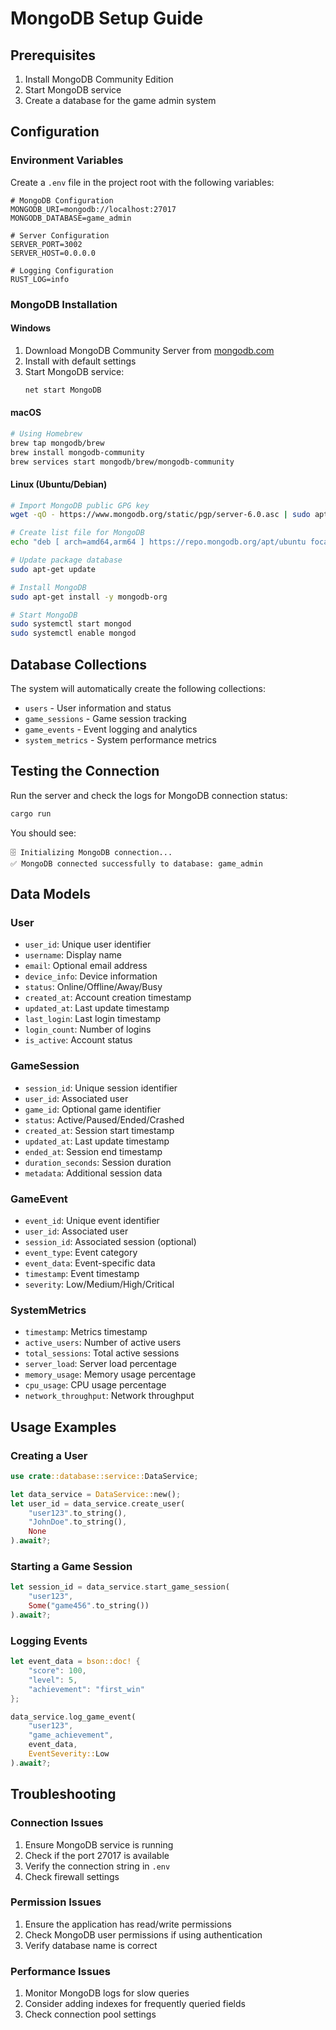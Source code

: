 # MongoDB Setup Guide

## Prerequisites

1. Install MongoDB Community Edition
2. Start MongoDB service
3. Create a database for the game admin system

## Configuration

### Environment Variables

Create a `.env` file in the project root with the following variables:

```env
# MongoDB Configuration
MONGODB_URI=mongodb://localhost:27017
MONGODB_DATABASE=game_admin

# Server Configuration
SERVER_PORT=3002
SERVER_HOST=0.0.0.0

# Logging Configuration
RUST_LOG=info
```

### MongoDB Installation

#### Windows
1. Download MongoDB Community Server from [mongodb.com](https://www.mongodb.com/try/download/community)
2. Install with default settings
3. Start MongoDB service:
   ```cmd
   net start MongoDB
   ```

#### macOS
```bash
# Using Homebrew
brew tap mongodb/brew
brew install mongodb-community
brew services start mongodb/brew/mongodb-community
```

#### Linux (Ubuntu/Debian)
```bash
# Import MongoDB public GPG key
wget -qO - https://www.mongodb.org/static/pgp/server-6.0.asc | sudo apt-key add -

# Create list file for MongoDB
echo "deb [ arch=amd64,arm64 ] https://repo.mongodb.org/apt/ubuntu focal/mongodb-org/6.0 multiverse" | sudo tee /etc/apt/sources.list.d/mongodb-org-6.0.list

# Update package database
sudo apt-get update

# Install MongoDB
sudo apt-get install -y mongodb-org

# Start MongoDB
sudo systemctl start mongod
sudo systemctl enable mongod
```

## Database Collections

The system will automatically create the following collections:

- `users` - User information and status
- `game_sessions` - Game session tracking
- `game_events` - Event logging and analytics
- `system_metrics` - System performance metrics

## Testing the Connection

Run the server and check the logs for MongoDB connection status:

```bash
cargo run
```

You should see:
```
🗄️ Initializing MongoDB connection...
✅ MongoDB connected successfully to database: game_admin
```

## Data Models

### User
- `user_id`: Unique user identifier
- `username`: Display name
- `email`: Optional email address
- `device_info`: Device information
- `status`: Online/Offline/Away/Busy
- `created_at`: Account creation timestamp
- `updated_at`: Last update timestamp
- `last_login`: Last login timestamp
- `login_count`: Number of logins
- `is_active`: Account status

### GameSession
- `session_id`: Unique session identifier
- `user_id`: Associated user
- `game_id`: Optional game identifier
- `status`: Active/Paused/Ended/Crashed
- `created_at`: Session start timestamp
- `updated_at`: Last update timestamp
- `ended_at`: Session end timestamp
- `duration_seconds`: Session duration
- `metadata`: Additional session data

### GameEvent
- `event_id`: Unique event identifier
- `user_id`: Associated user
- `session_id`: Associated session (optional)
- `event_type`: Event category
- `event_data`: Event-specific data
- `timestamp`: Event timestamp
- `severity`: Low/Medium/High/Critical

### SystemMetrics
- `timestamp`: Metrics timestamp
- `active_users`: Number of active users
- `total_sessions`: Total active sessions
- `server_load`: Server load percentage
- `memory_usage`: Memory usage percentage
- `cpu_usage`: CPU usage percentage
- `network_throughput`: Network throughput

## Usage Examples

### Creating a User
```rust
use crate::database::service::DataService;

let data_service = DataService::new();
let user_id = data_service.create_user(
    "user123".to_string(),
    "JohnDoe".to_string(),
    None
).await?;
```

### Starting a Game Session
```rust
let session_id = data_service.start_game_session(
    "user123",
    Some("game456".to_string())
).await?;
```

### Logging Events
```rust
let event_data = bson::doc! {
    "score": 100,
    "level": 5,
    "achievement": "first_win"
};

data_service.log_game_event(
    "user123",
    "game_achievement",
    event_data,
    EventSeverity::Low
).await?;
```

## Troubleshooting

### Connection Issues
1. Ensure MongoDB service is running
2. Check if the port 27017 is available
3. Verify the connection string in `.env`
4. Check firewall settings

### Permission Issues
1. Ensure the application has read/write permissions
2. Check MongoDB user permissions if using authentication
3. Verify database name is correct

### Performance Issues
1. Monitor MongoDB logs for slow queries
2. Consider adding indexes for frequently queried fields
3. Check connection pool settings 